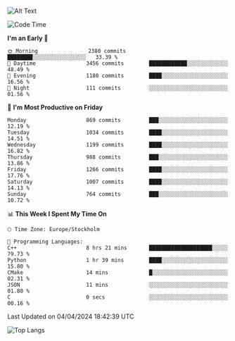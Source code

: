 ![Alt Text](https://media.tenor.com/3Gehha8RO-sAAAAC/goose-dance.gif)

<!--START_SECTION:waka-->
![Code Time](http://img.shields.io/badge/Code%20Time-40%20hrs%205%20mins-blue)

**I'm an Early 🐤** 

```text
🌞 Morning                2380 commits        ████████░░░░░░░░░░░░░░░░░   33.39 % 
🌆 Daytime                3456 commits        ████████████░░░░░░░░░░░░░   48.49 % 
🌃 Evening                1180 commits        ████░░░░░░░░░░░░░░░░░░░░░   16.56 % 
🌙 Night                  111 commits         ░░░░░░░░░░░░░░░░░░░░░░░░░   01.56 % 
```
📅 **I'm Most Productive on Friday** 

```text
Monday                   869 commits         ███░░░░░░░░░░░░░░░░░░░░░░   12.19 % 
Tuesday                  1034 commits        ████░░░░░░░░░░░░░░░░░░░░░   14.51 % 
Wednesday                1199 commits        ████░░░░░░░░░░░░░░░░░░░░░   16.82 % 
Thursday                 988 commits         ███░░░░░░░░░░░░░░░░░░░░░░   13.86 % 
Friday                   1266 commits        ████░░░░░░░░░░░░░░░░░░░░░   17.76 % 
Saturday                 1007 commits        ████░░░░░░░░░░░░░░░░░░░░░   14.13 % 
Sunday                   764 commits         ███░░░░░░░░░░░░░░░░░░░░░░   10.72 % 
```


📊 **This Week I Spent My Time On** 

```text
🕑︎ Time Zone: Europe/Stockholm

💬 Programming Languages: 
C++                      8 hrs 21 mins       ████████████████████░░░░░   79.73 % 
Python                   1 hr 39 mins        ████░░░░░░░░░░░░░░░░░░░░░   15.80 % 
CMake                    14 mins             █░░░░░░░░░░░░░░░░░░░░░░░░   02.31 % 
JSON                     11 mins             ░░░░░░░░░░░░░░░░░░░░░░░░░   01.80 % 
C                        0 secs              ░░░░░░░░░░░░░░░░░░░░░░░░░   00.16 % 
```


 Last Updated on 04/04/2024 18:42:39 UTC
<!--END_SECTION:waka-->

![Top Langs](https://github-readme-stats-rose-phi.vercel.app/api/top-langs/?username=jxncted\&layout=compact&hide=c,assembly,jupyter%20notebook)
